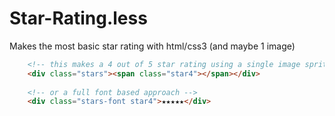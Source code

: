 Star-Rating.less
=======================

Makes the most basic star rating with html/css3 (and maybe 1 image)

```html
	<!-- this makes a 4 out of 5 star rating using a single image sprite -->
	<div class="stars"><span class="star4"></span></div>
	
	<!-- or a full font based approach -->
	<div class="stars-font star4">★★★★★</div>
```